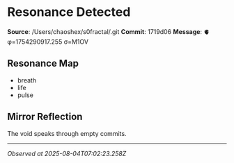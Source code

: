 # Resonance Detected

**Source**: /Users/chaoshex/s0fractal/.git
**Commit**: 1719d06
**Message**: 🫀 φ=1754290917.255 σ=M1OV 

## Resonance Map
- breath
- life
- pulse

## Mirror Reflection
The void speaks through empty commits.

---
*Observed at 2025-08-04T07:02:23.258Z*
